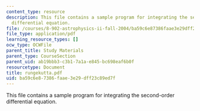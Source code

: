 ```yaml
---
content_type: resource
description: This file contains a sample program for integrating the second-order
  differential equation.
file: /courses/8-902-astrophysics-ii-fall-2004/ba59c6e87386faae3e29dff23c89ed7f_rungekutta.pdf
file_type: application/pdf
learning_resource_types: []
ocw_type: OCWFile
parent_title: Study Materials
parent_type: CourseSection
parent_uid: ab19bbb3-c3b1-7a1a-e845-bc698eaf6b0f
resourcetype: Document
title: rungekutta.pdf
uid: ba59c6e8-7386-faae-3e29-dff23c89ed7f
---
```

This file contains a sample program for integrating the second-order differential equation.

